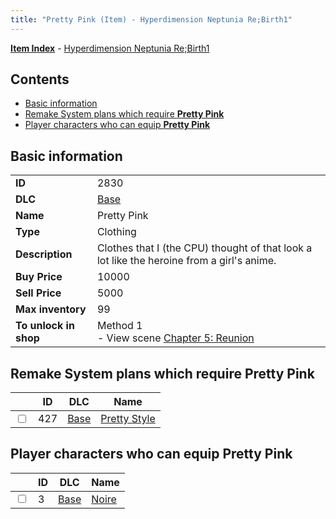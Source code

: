```yaml
---
title: "Pretty Pink (Item) - Hyperdimension Neptunia Re;Birth1"
---
```


[**Item Index**](/neptunia/rb1/item/index.html) - [Hyperdimension Neptunia Re;Birth1](/neptunia/rb1)

## Contents

- [Basic information](#basic-information)
- [Remake System plans which require **Pretty Pink**](#remake-system-plans-which-require-pretty-pink)
- [Player characters who can equip **Pretty Pink**](#player-characters-who-can-equip-pretty-pink)

## Basic information

|   |   |
| -- | -- |
| **ID** | 2830 |
| **DLC** | [Base](/neptunia/rb1/dlc/1-base.html) |
| **Name** | Pretty Pink |
| **Type** | Clothing |
| **Description** | Clothes that I (the CPU) thought of that look a lot like the heroine from a girl's anime. |
| **Buy Price** | 10000 |
| **Sell Price** | 5000 |
| **Max inventory** | 99 |
| **To unlock in shop** | Method 1<br />- View scene [Chapter 5: Reunion](/neptunia/rb1/scene/1-503-chapter-5-reunion.html) |


## Remake System plans which require **Pretty Pink**

|    | ID | DLC | Name |
| -- | -- | --- | ---- |
| <input type="checkbox" id="rb1-quest-1-427" class="trackbox" /> | 427 | [Base](/neptunia/rb1/dlc/1-base.html) | [Pretty Style](/neptunia/rb1/quest/1-427-pretty-style.html) |


## Player characters who can equip **Pretty Pink**

|    | ID | DLC | Name |
| -- | -- | --- | ---- |
| <input type="checkbox" id="rb1-player-1-3" class="trackbox" /> | 3 | [Base](/neptunia/rb1/dlc/1-base.html) | [Noire](/neptunia/rb1/player/1-3-noire.html) |

